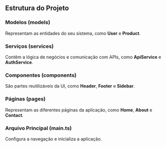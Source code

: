 ## Estrutura do Projeto

### Modelos (models)

Representam as entidades do seu sistema, como **User** e **Product**.

### Serviços (services)

Contêm a lógica de negócios e comunicação com APIs, como **ApiService** e **AuthService**.

### Componentes (components)

São partes reutilizáveis da UI, como **Header**, **Footer** e **Sidebar**.

### Páginas (pages)

Representam as diferentes páginas da aplicação, como **Home**, **About** e **Contact**.

### Arquivo Principal (main.ts)

Configura a navegação e inicializa a aplicação.

